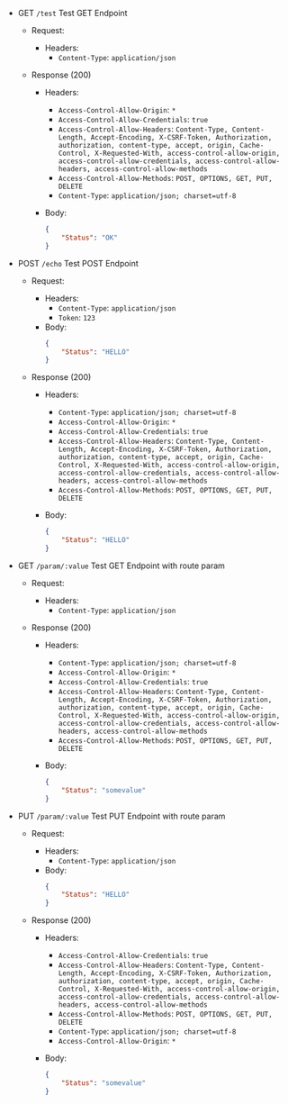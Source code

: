 
* GET `/test` Test GET Endpoint

   - Request:
      - Headers:
         - `Content-Type`: `application/json`

   - Response (200)
      - Headers:
         - `Access-Control-Allow-Origin`: `*`
         - `Access-Control-Allow-Credentials`: `true`
         - `Access-Control-Allow-Headers`: `Content-Type, Content-Length, Accept-Encoding, X-CSRF-Token, Authorization, authorization, content-type, accept, origin, Cache-Control, X-Requested-With, access-control-allow-origin, access-control-allow-credentials, access-control-allow-headers, access-control-allow-methods`
         - `Access-Control-Allow-Methods`: `POST, OPTIONS, GET, PUT, DELETE`
         - `Content-Type`: `application/json; charset=utf-8`

      - Body:
		```json
		{
			"Status": "OK"
		}
		```

* POST `/echo` Test POST Endpoint

   - Request:
      - Headers:
         - `Content-Type`: `application/json`
         - `Token`: `123`
      - Body:
		```json
		{
			"Status": "HELLO"
		}
		```

   - Response (200)
      - Headers:
         - `Content-Type`: `application/json; charset=utf-8`
         - `Access-Control-Allow-Origin`: `*`
         - `Access-Control-Allow-Credentials`: `true`
         - `Access-Control-Allow-Headers`: `Content-Type, Content-Length, Accept-Encoding, X-CSRF-Token, Authorization, authorization, content-type, accept, origin, Cache-Control, X-Requested-With, access-control-allow-origin, access-control-allow-credentials, access-control-allow-headers, access-control-allow-methods`
         - `Access-Control-Allow-Methods`: `POST, OPTIONS, GET, PUT, DELETE`

      - Body:
		```json
		{
			"Status": "HELLO"
		}
		```

* GET `/param/:value` Test GET Endpoint with route param

   - Request:
      - Headers:
         - `Content-Type`: `application/json`

   - Response (200)
      - Headers:
         - `Content-Type`: `application/json; charset=utf-8`
         - `Access-Control-Allow-Origin`: `*`
         - `Access-Control-Allow-Credentials`: `true`
         - `Access-Control-Allow-Headers`: `Content-Type, Content-Length, Accept-Encoding, X-CSRF-Token, Authorization, authorization, content-type, accept, origin, Cache-Control, X-Requested-With, access-control-allow-origin, access-control-allow-credentials, access-control-allow-headers, access-control-allow-methods`
         - `Access-Control-Allow-Methods`: `POST, OPTIONS, GET, PUT, DELETE`

      - Body:
		```json
		{
			"Status": "somevalue"
		}
		```

* PUT `/param/:value` Test PUT Endpoint with route param

   - Request:
      - Headers:
         - `Content-Type`: `application/json`
      - Body:
		```json
		{
			"Status": "HELLO"
		}
		```

   - Response (200)
      - Headers:
         - `Access-Control-Allow-Credentials`: `true`
         - `Access-Control-Allow-Headers`: `Content-Type, Content-Length, Accept-Encoding, X-CSRF-Token, Authorization, authorization, content-type, accept, origin, Cache-Control, X-Requested-With, access-control-allow-origin, access-control-allow-credentials, access-control-allow-headers, access-control-allow-methods`
         - `Access-Control-Allow-Methods`: `POST, OPTIONS, GET, PUT, DELETE`
         - `Content-Type`: `application/json; charset=utf-8`
         - `Access-Control-Allow-Origin`: `*`

      - Body:
		```json
		{
			"Status": "somevalue"
		}
		```
